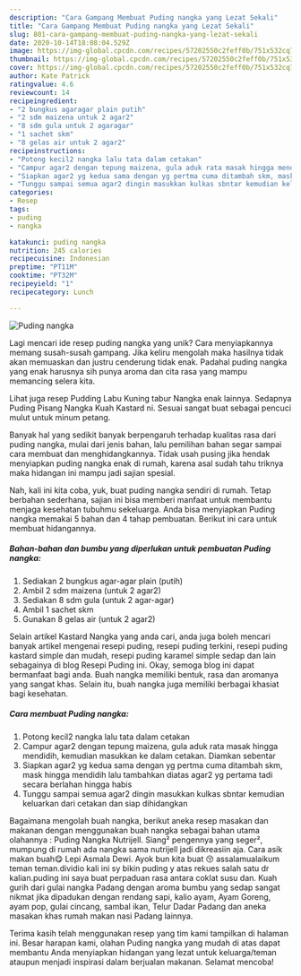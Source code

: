 ```yaml
---
description: "Cara Gampang Membuat Puding nangka yang Lezat Sekali"
title: "Cara Gampang Membuat Puding nangka yang Lezat Sekali"
slug: 801-cara-gampang-membuat-puding-nangka-yang-lezat-sekali
date: 2020-10-14T18:08:04.529Z
image: https://img-global.cpcdn.com/recipes/57202550c2feff0b/751x532cq70/puding-nangka-foto-resep-utama.jpg
thumbnail: https://img-global.cpcdn.com/recipes/57202550c2feff0b/751x532cq70/puding-nangka-foto-resep-utama.jpg
cover: https://img-global.cpcdn.com/recipes/57202550c2feff0b/751x532cq70/puding-nangka-foto-resep-utama.jpg
author: Kate Patrick
ratingvalue: 4.6
reviewcount: 14
recipeingredient:
- "2 bungkus agaragar plain putih"
- "2 sdm maizena untuk 2 agar2"
- "8 sdm gula untuk 2 agaragar"
- "1 sachet skm"
- "8 gelas air untuk 2 agar2"
recipeinstructions:
- "Potong kecil2 nangka lalu tata dalam cetakan"
- "Campur agar2 dengan tepung maizena, gula aduk rata masak hingga mendidih, kemudian masukkan ke dalam cetakan. Diamkan sebentar"
- "Siapkan agar2 yg kedua sama dengan yg pertma cuma ditambah skm, mask hingga mendidih lalu tambahkan diatas agar2 yg pertama tadi secara berlahan hingga habis"
- "Tunggu sampai semua agar2 dingin masukkan kulkas sbntar kemudian keluarkan dari cetakan dan siap dihidangkan"
categories:
- Resep
tags:
- puding
- nangka

katakunci: puding nangka 
nutrition: 245 calories
recipecuisine: Indonesian
preptime: "PT11M"
cooktime: "PT32M"
recipeyield: "1"
recipecategory: Lunch

---
```



![Puding nangka](https://img-global.cpcdn.com/recipes/57202550c2feff0b/751x532cq70/puding-nangka-foto-resep-utama.jpg)

Lagi mencari ide resep puding nangka yang unik? Cara menyiapkannya memang susah-susah gampang. Jika keliru mengolah maka hasilnya tidak akan memuaskan dan justru cenderung tidak enak. Padahal puding nangka yang enak harusnya sih punya aroma dan cita rasa yang mampu memancing selera kita.

Lihat juga resep Pudding Labu Kuning tabur Nangka enak lainnya. Sedapnya Puding Pisang Nangka Kuah Kastard ni. Sesuai sangat buat sebagai pencuci mulut untuk minum petang.

Banyak hal yang sedikit banyak berpengaruh terhadap kualitas rasa dari puding nangka, mulai dari jenis bahan, lalu pemilihan bahan segar sampai cara membuat dan menghidangkannya. Tidak usah pusing jika hendak menyiapkan puding nangka enak di rumah, karena asal sudah tahu triknya maka hidangan ini mampu jadi sajian spesial.


Nah, kali ini kita coba, yuk, buat puding nangka sendiri di rumah. Tetap berbahan sederhana, sajian ini bisa memberi manfaat untuk membantu menjaga kesehatan tubuhmu sekeluarga. Anda bisa menyiapkan Puding nangka memakai 5 bahan dan 4 tahap pembuatan. Berikut ini cara untuk membuat hidangannya.

<!--inarticleads1-->

##### Bahan-bahan dan bumbu yang diperlukan untuk pembuatan Puding nangka:

1. Sediakan 2 bungkus agar-agar plain (putih)
1. Ambil 2 sdm maizena (untuk 2 agar2)
1. Sediakan 8 sdm gula (untuk 2 agar-agar)
1. Ambil 1 sachet skm
1. Gunakan 8 gelas air (untuk 2 agar2)


Selain artikel Kastard Nangka yang anda cari, anda juga boleh mencari banyak artikel mengenai resepi puding, resepi puding terkini, resepi puding kastard simple dan mudah, resepi puding karamel simple sedap dan lain sebagainya di blog Resepi Puding ini. Okay, semoga blog ini dapat bermanfaat bagi anda. Buah nangka memiliki bentuk, rasa dan aromanya yang sangat khas. Selain itu, buah nangka juga memiliki berbagai khasiat bagi kesehatan. 

<!--inarticleads2-->

##### Cara membuat Puding nangka:

1. Potong kecil2 nangka lalu tata dalam cetakan
1. Campur agar2 dengan tepung maizena, gula aduk rata masak hingga mendidih, kemudian masukkan ke dalam cetakan. Diamkan sebentar
1. Siapkan agar2 yg kedua sama dengan yg pertma cuma ditambah skm, mask hingga mendidih lalu tambahkan diatas agar2 yg pertama tadi secara berlahan hingga habis
1. Tunggu sampai semua agar2 dingin masukkan kulkas sbntar kemudian keluarkan dari cetakan dan siap dihidangkan


Bagaimana mengolah buah nangka, berikut aneka resep masakan dan makanan dengan menggunakan buah nangka sebagai bahan utama olahannya : Puding Nangka Nutrijell. Siang² pengennya yang seger², mumpung di rumah ada nangka sama nutrijell jadi dikreasiin aja. Cara asik makan buah😋 Lepi Asmala Dewi. Ayok bun kita buat 😚 assalamualaikum teman teman.dividio kali ini sy bikin puding y atas rekues salah satu dr kalian.puding ini saya buat perpaduan rasa antara coklat susu dan. Kuah gurih dari gulai nangka Padang dengan aroma bumbu yang sedap sangat nikmat jika dipadukan dengan rendang sapi, kalio ayam, Ayam Goreng, ayam pop, gulai cincang, sambal ikan, Telur Dadar Padang dan aneka masakan khas rumah makan nasi Padang lainnya. 

Terima kasih telah menggunakan resep yang tim kami tampilkan di halaman ini. Besar harapan kami, olahan Puding nangka yang mudah di atas dapat membantu Anda menyiapkan hidangan yang lezat untuk keluarga/teman ataupun menjadi inspirasi dalam berjualan makanan. Selamat mencoba!
